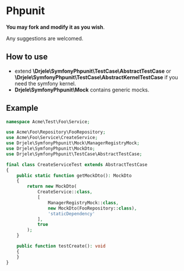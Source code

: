# Phpunit

**You may fork and modify it as you wish**.

Any suggestions are welcomed.

## How to use
 * extend **\Drjele\SymfonyPhpunit\TestCase\AbstractTestCase** or **\Drjele\SymfonyPhpunit\TestCase\AbstractKernelTestCase** if you need the symfony kernel.
 * **Drjele\SymfonyPhpunit\Mock** contains generic mocks.

## Example

```php
namespace Acme\Test\Foo\Service;

use Acme\Foo\Repository\FooRepository;
use Acme\Foo\Service\CreateService;
use Drjele\SymfonyPhpunit\Mock\ManagerRegistryMock;
use Drjele\SymfonyPhpunit\MockDto;
use Drjele\SymfonyPhpunit\TestCase\AbstractTestCase;

final class CreateServiceTest extends AbstractTestCase
{
    public static function getMockDto(): MockDto
    {
        return new MockDto(
            CreateService::class,
            [
                ManagerRegistryMock::class,
                new MockDto(FooRepository::class),
                'staticDependency'
            ],
            true
        );
    }

    public function testCreate(): void
    {
    }
}
```
